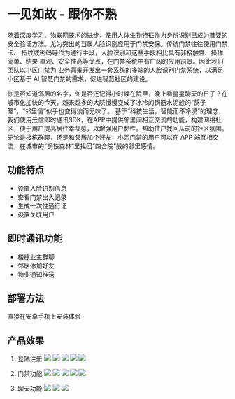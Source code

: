 # 一见如故 - 跟你不熟

随着深度学习、物联网技术的进步，使用人体生物特征作为身份识别已成为首要的 安全验证方法。尤为突出的当属人脸识别应用于门禁安保。传统门禁往往使用门禁卡、 指纹或密码等作为通行手段，人脸识别和这些手段相比具有非接触性、操作简单、结果 直观、安全性高等优点，在门禁系统中有广阔的应用前景。因此我们团队以小区门禁为 业务背景开发出一套系统的多端的人脸识别门禁系统，以满足小区基于 AI 智慧门禁的需求，促进智慧社区的建设。

你是否知道邻居的名字，你是否还记得小时候在院里，晚上看星星聊天的日子？在城市化加快的今天，越来越多的大院慢慢变成了冰冷的钢筋水泥般的“鸽子笼”，“邻里情”似乎也变得淡而无味了。
基于“科技生活，智能而不冷漠”的理念，我们使用云信即时通讯SDK，在APP中提供邻里间相互交流的功能，构建网络社区，便于用户提高居住幸福感，以增强用户黏性。帮助住户找回从前的社区氛围。无论是楼栋群聊，还是和邻居加个好友，小区门禁的用户可以在 APP 端互相交流，在城市的“钢铁森林”里找回“四合院”般的邻里感情。

## 功能特点
* 设置人脸识别信息
* 查看门禁出入记录
* 生成一次性通行证
* 设置关联用户

## 即时通讯功能
* 楼栋业主群聊
* 邻居添加好友
* 物业通知推送

## 部署方法
直接在安卓手机上安装体验

## 产品效果

1. 登陆注册
![](images/登录.jpg)
![](images/注册.jpg)
![](images/短信验证码.jpg)
![](images/验证个人信息.jpg)
![](images/设置密码.jpg)

2. 门禁功能
![](images/主页.jpg)
![](images/门禁查看.jpg)
![](images/出入记录.jpg)
![](images/通行二维码.jpg)
![](images/个人信息.jpg)

3. 聊天功能
![](images/消息列表.jpg)
![](images/好友列表.jpg)
![](images/聊天界面.jpg)
